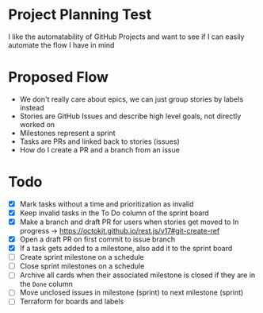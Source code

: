 # Project Planning Test

I like the automatability of GitHub Projects and want to see if I can easily automate the flow I have in mind

# Proposed Flow

* We don't really care about epics, we can just group stories by labels instead
* Stories are GitHub Issues and describe high level goals, not directly worked on
* Milestones represent a sprint
* Tasks are PRs and linked back to stories (issues)
* How do I create a PR and a branch from an issue

# Todo

- [x] Mark tasks without a time and prioritization as invalid
- [x] Keep invalid tasks in the To Do column of the sprint board
- [x] Make a branch and draft PR for users when stories get moved to In progress -> https://octokit.github.io/rest.js/v17#git-create-ref
- [x] Open a draft PR on first commit to issue branch
- [x] If a task gets added to a milestone, also add it to the sprint board
- [ ] Create sprint milestone on a schedule
- [ ] Close sprint milestones on a schedule
- [ ] Archive all cards when their associated milestone is closed if they are in the `Done` column
- [ ] Move unclosed issues in milestone (sprint) to next milestone (sprint)
- [ ] Terraform for boards and labels
